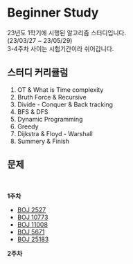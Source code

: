 # Beginner Study

23년도 1학기에 시행된 알고리즘 스터디입니다. <br/>
(23/03/27 ~ 23/05/29) <br/>
3-4주차 사이는 시험기간이라 쉬어갑니다.


## 스터디 커리큘럼

1. OT & What is Time complexity
2. Bruth Force & Recursive
3. Divide - Conquer & Back tracking
4. BFS & DFS
5. Dynamic Programming
6. Greedy
7. Dijkstra & Floyd - Warshall
8. Summery & Finish


## 문제
<br>

**1주차** <br>

- [BOJ 2527](https://www.acmicpc.net/problem/2527)
- [BOJ 10773](https://www.acmicpc.net/problem/10773)
- [BOJ 11008](https://www.acmicpc.net/problem/11008)
- [BOJ 5671](https://www.acmicpc.net/problem/5671)
- [BOJ 25183](https://www.acmicpc.net/problem/25183)

**2주차** <br>

